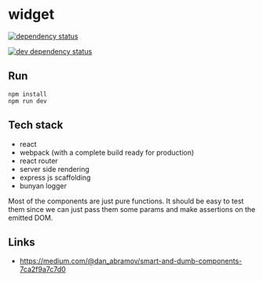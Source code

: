 # widget

[![dependency status](https://david-dm.org/vesparny/widget/status.svg)](https://david-dm.org/vesparny/widget "Dependency status")

[![dev dependency status](https://david-dm.org/vesparny/widget.svg)](https://david-dm.org/vesparny/widget#info=devDependencies "Dependency status")

## Run
```shell
npm install
npm run dev
```

## Tech stack
* react
* webpack (with a complete build ready for production)
* react router
* server side rendering
* express js scaffolding
* bunyan logger

Most of the components are just pure functions. It should be easy to test them since we can just pass them some params and make assertions on the emitted DOM.


## Links
* https://medium.com/@dan_abramov/smart-and-dumb-components-7ca2f9a7c7d0
